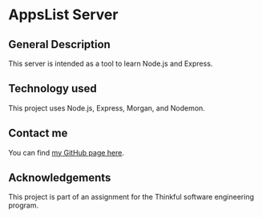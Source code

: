 # AppsList Server

## General Description
This server is intended as a tool to learn Node.js and Express.  

## Technology used
This project uses Node.js, Express, Morgan, and Nodemon. 

## Contact me
You can find [my GitHub page here](https://github.com/sam1cutler).

## Acknowledgements
This project is part of an assignment for the Thinkful software engineering program. 
